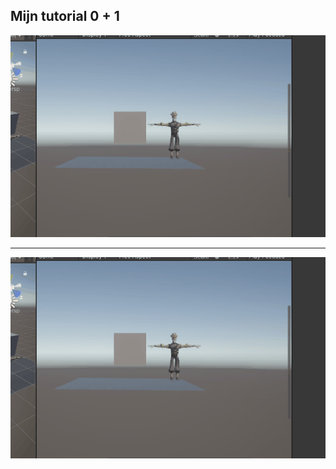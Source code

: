 ## Mijn tutorial 0 + 1


![gif_0+1](/Media/Tutorial_0+1/Tutorial_0_1.gif)

---

![gif_0+1](/Media/Tutorial_0+1/Tutorial_0_1.gif)